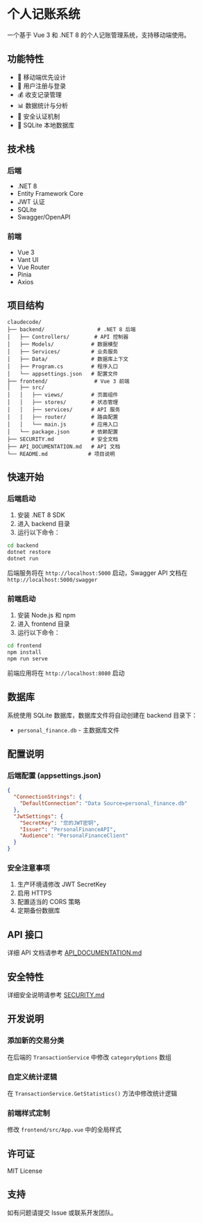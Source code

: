 # 个人记账系统

一个基于 Vue 3 和 .NET 8 的个人记账管理系统，支持移动端使用。

## 功能特性

- 📱 移动端优先设计
- 👤 用户注册与登录
- 💰 收支记录管理
- 📊 数据统计与分析
- 🔐 安全认证机制
- 💾 SQLite 本地数据库

## 技术栈

### 后端
- .NET 8
- Entity Framework Core
- JWT 认证
- SQLite
- Swagger/OpenAPI

### 前端
- Vue 3
- Vant UI
- Vue Router
- Pinia
- Axios

## 项目结构

```
claudecode/
├── backend/                 # .NET 8 后端
│   ├── Controllers/        # API 控制器
│   ├── Models/            # 数据模型
│   ├── Services/          # 业务服务
│   ├── Data/              # 数据库上下文
│   ├── Program.cs         # 程序入口
│   └── appsettings.json   # 配置文件
├── frontend/               # Vue 3 前端
│   ├── src/
│   │   ├── views/         # 页面组件
│   │   ├── stores/        # 状态管理
│   │   ├── services/      # API 服务
│   │   ├── router/        # 路由配置
│   │   └── main.js        # 应用入口
│   └── package.json       # 依赖配置
├── SECURITY.md            # 安全文档
├── API_DOCUMENTATION.md   # API 文档
└── README.md             # 项目说明
```

## 快速开始

### 后端启动

1. 安装 .NET 8 SDK
2. 进入 backend 目录
3. 运行以下命令：

```bash
cd backend
dotnet restore
dotnet run
```

后端服务将在 `http://localhost:5000` 启动，Swagger API 文档在 `http://localhost:5000/swagger`

### 前端启动

1. 安装 Node.js 和 npm
2. 进入 frontend 目录
3. 运行以下命令：

```bash
cd frontend
npm install
npm run serve
```

前端应用将在 `http://localhost:8080` 启动

## 数据库

系统使用 SQLite 数据库，数据库文件将自动创建在 backend 目录下：
- `personal_finance.db` - 主数据库文件

## 配置说明

### 后端配置 (appsettings.json)

```json
{
  "ConnectionStrings": {
    "DefaultConnection": "Data Source=personal_finance.db"
  },
  "JwtSettings": {
    "SecretKey": "您的JWT密钥",
    "Issuer": "PersonalFinanceAPI",
    "Audience": "PersonalFinanceClient"
  }
}
```

### 安全注意事项

1. 生产环境请修改 JWT SecretKey
2. 启用 HTTPS
3. 配置适当的 CORS 策略
4. 定期备份数据库

## API 接口

详细 API 文档请参考 [API_DOCUMENTATION.md](./API_DOCUMENTATION.md)

## 安全特性

详细安全说明请参考 [SECURITY.md](./SECURITY.md)

## 开发说明

### 添加新的交易分类

在后端的 `TransactionService` 中修改 `categoryOptions` 数组

### 自定义统计逻辑

在 `TransactionService.GetStatistics()` 方法中修改统计逻辑

### 前端样式定制

修改 `frontend/src/App.vue` 中的全局样式

## 许可证

MIT License

## 支持

如有问题请提交 Issue 或联系开发团队。